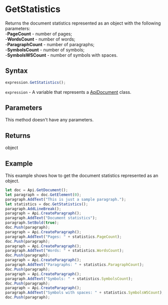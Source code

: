 # GetStatistics

Returns the document statistics represented as an object with the following parameters:\
-**PageCount** - number of pages;\
-**WordsCount** - number of words;\
-**ParagraphCount** - number of paragraphs;\
-**SymbolsCount** - number of symbols;\
-**SymbolsWSCount** - number of symbols with spaces.

## Syntax

```javascript
expression.GetStatistics();
```

`expression` - A variable that represents a [ApiDocument](../ApiDocument.md) class.

## Parameters

This method doesn't have any parameters.

## Returns

object

## Example

This example shows how to get the document statistics represented as an object.

```javascript editor-
let doc = Api.GetDocument();
let paragraph = doc.GetElement(0);
paragraph.AddText("This is just a sample paragraph.");
let statistics = doc.GetStatistics();
paragraph.AddLineBreak();
paragraph = Api.CreateParagraph();
paragraph.AddText("Document statistics");
paragraph.SetBold(true);
doc.Push(paragraph);
paragraph = Api.CreateParagraph();
paragraph.AddText("Pages: " + statistics.PageCount);
doc.Push(paragraph);
paragraph = Api.CreateParagraph();
paragraph.AddText("Words: " + statistics.WordsCount);
doc.Push(paragraph);
paragraph = Api.CreateParagraph();
paragraph.AddText("Paragraphs: " + statistics.ParagraphCount);
doc.Push(paragraph);
paragraph = Api.CreateParagraph();
paragraph.AddText("Symbols: " + statistics.SymbolsCount);
doc.Push(paragraph);
paragraph = Api.CreateParagraph();
paragraph.AddText("Symbols with spaces: " + statistics.SymbolsWSCount);
doc.Push(paragraph);
```
